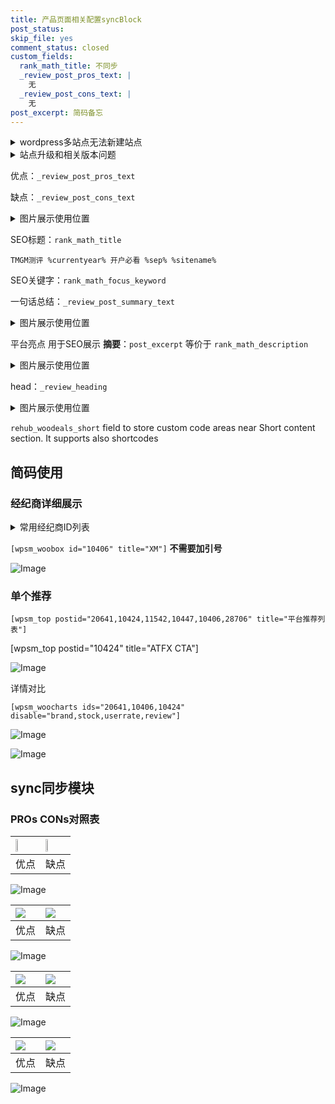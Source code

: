 ```yaml
---
title: 产品页面相关配置syncBlock
post_status: 
skip_file: yes
comment_status: closed
custom_fields:
  rank_math_title: 不同步
  _review_post_pros_text: |
    无
  _review_post_cons_text: |
    无
post_excerpt: 简码备忘
---
```

<details><summary>wordpress多站点无法新建站点</summary>

<li>和报错需要清理cookies一样的原因</li>
<li>wp-config.php里面<code>define( 'SUBDOMAIN_INSTALL', false );//子域名安装</code></li>
<li>新建子站点是用<code>define( 'SUBDOMAIN_INSTALL', true);//子域名安装</code> 完成以后，改成<code>false</code></li>
</details>

<details><summary>站点升级和相关版本问题</summary>

<p>wordpress：5.9.9
woocommerce：7.5.1
出现问题的地方：主题选项里面>><strong>Product layout >>compact style</strong></p>
<p>如何出现没有用过的字段 导致无法保存。先导出配置 然后进行修改，后面再次恢复即可。</p>
<p>出现部分字段无法显示时，需要返回默认布局后，对产品进行保存就好了。</p>
<p></p>
</details>

优点：`_review_post_pros_text`

缺点：`_review_post_cons_text`

<details><summary>图片展示使用位置</summary>

<img src="https://prod-files-secure.s3.us-west-2.amazonaws.com/39ed1227-6d7d-4570-be36-9ccd4a2c4241/f51d3d83-55d4-4bdf-9604-f37ec77ab556/Untitled.png?X-Amz-Algorithm=AWS4-HMAC-SHA256&X-Amz-Content-Sha256=UNSIGNED-PAYLOAD&X-Amz-Credential=ASIAZI2LB466Q44SV3TL%2F20250809%2Fus-west-2%2Fs3%2Faws4_request&X-Amz-Date=20250809T165517Z&X-Amz-Expires=3600&X-Amz-Security-Token=IQoJb3JpZ2luX2VjEIj%2F%2F%2F%2F%2F%2F%2F%2F%2F%2FwEaCXVzLXdlc3QtMiJIMEYCIQCkmfK%2BkYMHGiFS%2BJeJkgJV1Maf9WDqaEoO2MKeqCfDswIhAOu7H%2BqX3EmzaJASeJQ60CJd%2FpmyPIG2EE9lMwtk1rhdKogECMH%2F%2F%2F%2F%2F%2F%2F%2F%2F%2FwEQABoMNjM3NDIzMTgzODA1Igw0d5%2FnLfNEQVeT8MIq3AMTy%2FF%2B%2FesBa%2FvxhDNhJMSH%2BAVji0KjIBEqdL5MV1lFIpsaUnqPcOTwt1LKLaMpmflp8G99SlRToxAo2%2B1qP1%2BhAHEeF2hzgUkFmxvF199tLUwi43iNi2QNp670lsNC%2BrJ1Vyv4LT2dzV3vxUnKs4Xnmke36c3Ra4NPF18gwozZ1DQEt4x2K9Pi9TYMmcxWDjRM9gMiTnPvGzyam9PRmAilkCDnfY9wLgGvIYesJ3VVTP6OapcsqdUIBz6qrdj8oqtoopkd6IYLeNy%2FFyzpVIeEGb5MsBbXxDuK4wiKieEDyS5pxVw7G%2BuzT5tupqQmVnTgEZWcrcAPdfKGF%2BW7724YdmScgBPu5JLbBXOfNRqPwcY3jcXsO32KJ8JHgRhx8%2FfadL3GzR2lyMQKaQAsTKW2dI1YFcWx4Ex3b0N%2FdWGD3vHrU9P9yYPawnkkw0niZJq3IST3%2BH3OAtU0U6zIewqKb7sNEIEX7gf6imqiXNy%2B%2BisQuQnVVkW1hWMa%2B%2BME8NBne8htr8w9bOmaxaCMprQddwGVwUHGK3uEBs09756xHb165rKe7ZJEfsJX91rrSHOiIVOVSSJh9jQ2jt8iZdVMKtYK9SMOJoYRU1bcpzuHGJWp1qdT50bJpjqd7TDt5N3EBjqkAVToPF5yLKR25OV3sYpMOUDc%2BRJ5SXYlkSzfRmO63khuaJbQT%2F8XJ5q9j%2BaM7x5T7vGq%2FkYW2x6B16Jmt9%2FGnwECv6dWMyWm1zr2LgC8iCRutDqpYXyLdsFFm6sM%2FzRr6Ycp%2F27Nz5tO1EzUkHi9fbGE8LF4ZYRkMPuaY0WGz1nVRjq9oNBt9VtoEjLZP9NKDtaRIXAk4NLWL9rR1%2FaIOOpSrROM&X-Amz-Signature=4af8a2ea9ebe2d3aada985d344965e0e84ef362f8d7117f0dff3579a8bbbc785&X-Amz-SignedHeaders=host&x-amz-checksum-mode=ENABLED&x-id=GetObject" alt="Image">
</details>

SEO标题：`rank_math_title`

`TMGM测评 %currentyear% 开户必看 %sep% %sitename%`

SEO关键字：`rank_math_focus_keyword`

一句话总结：`_review_post_summary_text`

<details><summary>图片展示使用位置</summary>

<img src="https://prod-files-secure.s3.us-west-2.amazonaws.com/39ed1227-6d7d-4570-be36-9ccd4a2c4241/4b96a922-296c-4f4e-8630-d1c870cbce01/Untitled.png?X-Amz-Algorithm=AWS4-HMAC-SHA256&X-Amz-Content-Sha256=UNSIGNED-PAYLOAD&X-Amz-Credential=ASIAZI2LB4663AEUT5NL%2F20250809%2Fus-west-2%2Fs3%2Faws4_request&X-Amz-Date=20250809T165517Z&X-Amz-Expires=3600&X-Amz-Security-Token=IQoJb3JpZ2luX2VjEIn%2F%2F%2F%2F%2F%2F%2F%2F%2F%2FwEaCXVzLXdlc3QtMiJIMEYCIQDHd3XInX7LQUG1hEWKxXWnJWka7zteSmfGU9J2a%2FdVlgIhANFsDMvHO1AKSKeNYBo%2F0%2FAAdEYQK36JlC9OkPmdGjpZKogECML%2F%2F%2F%2F%2F%2F%2F%2F%2F%2FwEQABoMNjM3NDIzMTgzODA1IgwtkdVpnQsOYT%2FgHMcq3AOMELJELywV0%2BSfpU18yG6tAngNXe9joOpuXFT3H4tqolb5PO6XXaFHKvh%2FASMYIF0f4S5EsNvU0VzB5aeev8JmNvkDMvsVzHx7yKtv57YFpNEF%2FpuhfCYxYyj%2BnR3GdYxyrAKUgtbdTsZVAMyIKqJvLiGFPZYL0pPyASgiIL%2FYTu5kQ%2BKId7AYHZS%2B89mMqnq0%2Bn2m%2BLVqQU1gBJYzEzhQl3dMkuvkkiChmrJMlBgFcXj7C1PZQQ4QH176pFVKa5agTqIftSAqrBsAkMnZJp4fyNgciiCaE8SaFP14fKIJCfT3x1coN2ylQPMq1W3TByQNalvt2%2BaGkuukEN0pQ0Lth%2BdRxYyzMMRaIB1Qsjmr%2FlI3kXHeBSLzEV5p7Rm0H3FUBhzXgAbMFAo%2BlDhM9wGcN%2BxWwZYVogCv1PtO9Wsz9c18vOTseyfn%2Fjm48Rs2MvxfeexVGiGUPl4QtPBl%2FAWlNOtYgJ%2FoVVVVyJ63mja0tQpl%2BJbrRvibBXMGhamgkiBZtN%2BU1iQQbAUUWX7eKkaUIoyAWZ3p8WFWx3K8HAItrfVlv2ljZz0C7KvazgyRpmX1QrAQf5S62gsr7%2Fjc28%2F68jdLaqW0Ylsmbf%2BO6sWH0O7tRY%2FApFnu5sQtejDP8N3EBjqkAZN6Be3xIRn4Aa8jY%2BXyPs1duflczySezY1RTP7Y6K80Zoz8XWDJWsA99zlHL9eCU8h5sOl1HOsKAfk%2FwHsw869Y%2FDQTLPsumqF5VtX1IcSRTbPN2w50ny6p2ypUj7sR4RrjpnXBzw35q03p0vYS7PcsEu3YUsz3ZeCK30dBXtAb2YsFwCJqC7k7TveHiiVhdEQg14nELQQQ4c%2F0rOggRvlBQMMX&X-Amz-Signature=714aa2006135a1c1892dd44c96e56e2d0803e6ff9babfc0baf6982b33a212a78&X-Amz-SignedHeaders=host&x-amz-checksum-mode=ENABLED&x-id=GetObject" alt="Image">
</details>

平台亮点 用于SEO展示 **摘要**：`post_excerpt`  等价于 `rank_math_description`

<details><summary>图片展示使用位置</summary>

<img src="https://prod-files-secure.s3.us-west-2.amazonaws.com/39ed1227-6d7d-4570-be36-9ccd4a2c4241/1ee11f63-b60a-4dfe-a7a7-d58ff23b5d88/Untitled.png?X-Amz-Algorithm=AWS4-HMAC-SHA256&X-Amz-Content-Sha256=UNSIGNED-PAYLOAD&X-Amz-Credential=ASIAZI2LB466TLZXIZ3K%2F20250809%2Fus-west-2%2Fs3%2Faws4_request&X-Amz-Date=20250809T165517Z&X-Amz-Expires=3600&X-Amz-Security-Token=IQoJb3JpZ2luX2VjEIj%2F%2F%2F%2F%2F%2F%2F%2F%2F%2FwEaCXVzLXdlc3QtMiJHMEUCIQDy2dO%2Fk56e4jQVpsI40Lu%2Fkm4qg0lase77l2Tg17D8DwIgEbpUH9hVb7p%2FcAmnnw6oYCC%2BHxtXRgeINmd%2BW97EtdkqiAQIwf%2F%2F%2F%2F%2F%2F%2F%2F%2F%2FARAAGgw2Mzc0MjMxODM4MDUiDPtQqNLhoBhWCz%2BDmCrcA2hGNqQ%2BzX4qD9F8tmJw%2BC8frkovo5zsu6jnmfPlBep9q6U6Fg4tNVIQkDgny2U%2BzR1ci24gzFbC6qX68lAEb3%2BhDfRYmdV2FE4poAUO8fQn0Zf0vvr7Dx9Hd5nKElDpOkHwUIMyp0rtX1iOX0cQ64KYFAbYVHsm4pynVoSN2YofHIwr0DEVfg8wo7omy7kJpLNoAHw38UCBBEtfH7FJrgkzdM0diAMMvo3%2BK9S5Z8bx26F%2BkIY4LkdfDnjec64J38ThRGfdsGAjI8wnWhXPuhV9J6vpKHBsgSKat2TpT1%2BGKRxPb6kl8qI2zsAIHkr5c5qDEUU%2FBJUthzcnd6bXks8tvN1YkCG7iGvfuXKnJ9bliVnsE2umWoA0GVsvuswmj8eRtwyIMJuBoRdzbrE%2B52VfOZHfF7cBDbRuWbnUirrQBzGOQZjJnGp9RNcKXp1PJr8WrLmnLjLbPcFDUNHoNR1TpiBBqt82td219l13%2BDGPoNsHfTtXPEx66N3HWOP7juKjJtIHmGGhmNW7sPA%2B7rh%2FzH5Y6a4s1bgjKUBJscEIGRPNj50Ptmq4eQP71rmusOl4LgaP3T%2BWHhWyCqrtDiePKfzfcgZE9fhMXtDkgChYRCweGKPvvfMzDobHMKPl3cQGOqUBkAzRdrC%2FOaQ96En594nn0Ruoec5CBK606%2FdmqFSS3NEdTDYW9LfkX36TYD8%2FbRmxyXsemnLsTtFE1RpP%2BRcd9ITkG7GQCXn9oQbwqu979GLMhHgeFpix8JRanWmV22tZz7E3Mo412G%2BNTIyaLiZMQZYY5P8uvdAvPhzCtyzoMF6Pwa5X%2FUK8KPEvt1u5N8meFaMKlLVPquO6ElMUUfYiVbBcUP%2BZ&X-Amz-Signature=e9a3a31b7aa36e441996740a058f15f021dff2efaae7e84db52b553f5e694fb8&X-Amz-SignedHeaders=host&x-amz-checksum-mode=ENABLED&x-id=GetObject" alt="Image">
<img src="https://prod-files-secure.s3.us-west-2.amazonaws.com/39ed1227-6d7d-4570-be36-9ccd4a2c4241/ad4118b5-78d8-4fbe-801e-3b29b5d99c01/Untitled.png?X-Amz-Algorithm=AWS4-HMAC-SHA256&X-Amz-Content-Sha256=UNSIGNED-PAYLOAD&X-Amz-Credential=ASIAZI2LB466TLZXIZ3K%2F20250809%2Fus-west-2%2Fs3%2Faws4_request&X-Amz-Date=20250809T165517Z&X-Amz-Expires=3600&X-Amz-Security-Token=IQoJb3JpZ2luX2VjEIj%2F%2F%2F%2F%2F%2F%2F%2F%2F%2FwEaCXVzLXdlc3QtMiJHMEUCIQDy2dO%2Fk56e4jQVpsI40Lu%2Fkm4qg0lase77l2Tg17D8DwIgEbpUH9hVb7p%2FcAmnnw6oYCC%2BHxtXRgeINmd%2BW97EtdkqiAQIwf%2F%2F%2F%2F%2F%2F%2F%2F%2F%2FARAAGgw2Mzc0MjMxODM4MDUiDPtQqNLhoBhWCz%2BDmCrcA2hGNqQ%2BzX4qD9F8tmJw%2BC8frkovo5zsu6jnmfPlBep9q6U6Fg4tNVIQkDgny2U%2BzR1ci24gzFbC6qX68lAEb3%2BhDfRYmdV2FE4poAUO8fQn0Zf0vvr7Dx9Hd5nKElDpOkHwUIMyp0rtX1iOX0cQ64KYFAbYVHsm4pynVoSN2YofHIwr0DEVfg8wo7omy7kJpLNoAHw38UCBBEtfH7FJrgkzdM0diAMMvo3%2BK9S5Z8bx26F%2BkIY4LkdfDnjec64J38ThRGfdsGAjI8wnWhXPuhV9J6vpKHBsgSKat2TpT1%2BGKRxPb6kl8qI2zsAIHkr5c5qDEUU%2FBJUthzcnd6bXks8tvN1YkCG7iGvfuXKnJ9bliVnsE2umWoA0GVsvuswmj8eRtwyIMJuBoRdzbrE%2B52VfOZHfF7cBDbRuWbnUirrQBzGOQZjJnGp9RNcKXp1PJr8WrLmnLjLbPcFDUNHoNR1TpiBBqt82td219l13%2BDGPoNsHfTtXPEx66N3HWOP7juKjJtIHmGGhmNW7sPA%2B7rh%2FzH5Y6a4s1bgjKUBJscEIGRPNj50Ptmq4eQP71rmusOl4LgaP3T%2BWHhWyCqrtDiePKfzfcgZE9fhMXtDkgChYRCweGKPvvfMzDobHMKPl3cQGOqUBkAzRdrC%2FOaQ96En594nn0Ruoec5CBK606%2FdmqFSS3NEdTDYW9LfkX36TYD8%2FbRmxyXsemnLsTtFE1RpP%2BRcd9ITkG7GQCXn9oQbwqu979GLMhHgeFpix8JRanWmV22tZz7E3Mo412G%2BNTIyaLiZMQZYY5P8uvdAvPhzCtyzoMF6Pwa5X%2FUK8KPEvt1u5N8meFaMKlLVPquO6ElMUUfYiVbBcUP%2BZ&X-Amz-Signature=234c459f7437a6069ecde8d108981ac64c8310a250daacbc913bb0b18d698892&X-Amz-SignedHeaders=host&x-amz-checksum-mode=ENABLED&x-id=GetObject" alt="Image">
<img src="https://prod-files-secure.s3.us-west-2.amazonaws.com/39ed1227-6d7d-4570-be36-9ccd4a2c4241/a38cf7c9-a79c-4b64-9e94-13589fe0758b/Untitled.png?X-Amz-Algorithm=AWS4-HMAC-SHA256&X-Amz-Content-Sha256=UNSIGNED-PAYLOAD&X-Amz-Credential=ASIAZI2LB466TLZXIZ3K%2F20250809%2Fus-west-2%2Fs3%2Faws4_request&X-Amz-Date=20250809T165517Z&X-Amz-Expires=3600&X-Amz-Security-Token=IQoJb3JpZ2luX2VjEIj%2F%2F%2F%2F%2F%2F%2F%2F%2F%2FwEaCXVzLXdlc3QtMiJHMEUCIQDy2dO%2Fk56e4jQVpsI40Lu%2Fkm4qg0lase77l2Tg17D8DwIgEbpUH9hVb7p%2FcAmnnw6oYCC%2BHxtXRgeINmd%2BW97EtdkqiAQIwf%2F%2F%2F%2F%2F%2F%2F%2F%2F%2FARAAGgw2Mzc0MjMxODM4MDUiDPtQqNLhoBhWCz%2BDmCrcA2hGNqQ%2BzX4qD9F8tmJw%2BC8frkovo5zsu6jnmfPlBep9q6U6Fg4tNVIQkDgny2U%2BzR1ci24gzFbC6qX68lAEb3%2BhDfRYmdV2FE4poAUO8fQn0Zf0vvr7Dx9Hd5nKElDpOkHwUIMyp0rtX1iOX0cQ64KYFAbYVHsm4pynVoSN2YofHIwr0DEVfg8wo7omy7kJpLNoAHw38UCBBEtfH7FJrgkzdM0diAMMvo3%2BK9S5Z8bx26F%2BkIY4LkdfDnjec64J38ThRGfdsGAjI8wnWhXPuhV9J6vpKHBsgSKat2TpT1%2BGKRxPb6kl8qI2zsAIHkr5c5qDEUU%2FBJUthzcnd6bXks8tvN1YkCG7iGvfuXKnJ9bliVnsE2umWoA0GVsvuswmj8eRtwyIMJuBoRdzbrE%2B52VfOZHfF7cBDbRuWbnUirrQBzGOQZjJnGp9RNcKXp1PJr8WrLmnLjLbPcFDUNHoNR1TpiBBqt82td219l13%2BDGPoNsHfTtXPEx66N3HWOP7juKjJtIHmGGhmNW7sPA%2B7rh%2FzH5Y6a4s1bgjKUBJscEIGRPNj50Ptmq4eQP71rmusOl4LgaP3T%2BWHhWyCqrtDiePKfzfcgZE9fhMXtDkgChYRCweGKPvvfMzDobHMKPl3cQGOqUBkAzRdrC%2FOaQ96En594nn0Ruoec5CBK606%2FdmqFSS3NEdTDYW9LfkX36TYD8%2FbRmxyXsemnLsTtFE1RpP%2BRcd9ITkG7GQCXn9oQbwqu979GLMhHgeFpix8JRanWmV22tZz7E3Mo412G%2BNTIyaLiZMQZYY5P8uvdAvPhzCtyzoMF6Pwa5X%2FUK8KPEvt1u5N8meFaMKlLVPquO6ElMUUfYiVbBcUP%2BZ&X-Amz-Signature=882c25ec4b4f7c494fbccf3c16c80c0927972000f5dc09b7bca141ec3ea67645&X-Amz-SignedHeaders=host&x-amz-checksum-mode=ENABLED&x-id=GetObject" alt="Image">
<img src="https://prod-files-secure.s3.us-west-2.amazonaws.com/39ed1227-6d7d-4570-be36-9ccd4a2c4241/7da6fc1e-d2ac-42ae-8c75-cb5749aa18f6/Untitled.png?X-Amz-Algorithm=AWS4-HMAC-SHA256&X-Amz-Content-Sha256=UNSIGNED-PAYLOAD&X-Amz-Credential=ASIAZI2LB466TLZXIZ3K%2F20250809%2Fus-west-2%2Fs3%2Faws4_request&X-Amz-Date=20250809T165517Z&X-Amz-Expires=3600&X-Amz-Security-Token=IQoJb3JpZ2luX2VjEIj%2F%2F%2F%2F%2F%2F%2F%2F%2F%2FwEaCXVzLXdlc3QtMiJHMEUCIQDy2dO%2Fk56e4jQVpsI40Lu%2Fkm4qg0lase77l2Tg17D8DwIgEbpUH9hVb7p%2FcAmnnw6oYCC%2BHxtXRgeINmd%2BW97EtdkqiAQIwf%2F%2F%2F%2F%2F%2F%2F%2F%2F%2FARAAGgw2Mzc0MjMxODM4MDUiDPtQqNLhoBhWCz%2BDmCrcA2hGNqQ%2BzX4qD9F8tmJw%2BC8frkovo5zsu6jnmfPlBep9q6U6Fg4tNVIQkDgny2U%2BzR1ci24gzFbC6qX68lAEb3%2BhDfRYmdV2FE4poAUO8fQn0Zf0vvr7Dx9Hd5nKElDpOkHwUIMyp0rtX1iOX0cQ64KYFAbYVHsm4pynVoSN2YofHIwr0DEVfg8wo7omy7kJpLNoAHw38UCBBEtfH7FJrgkzdM0diAMMvo3%2BK9S5Z8bx26F%2BkIY4LkdfDnjec64J38ThRGfdsGAjI8wnWhXPuhV9J6vpKHBsgSKat2TpT1%2BGKRxPb6kl8qI2zsAIHkr5c5qDEUU%2FBJUthzcnd6bXks8tvN1YkCG7iGvfuXKnJ9bliVnsE2umWoA0GVsvuswmj8eRtwyIMJuBoRdzbrE%2B52VfOZHfF7cBDbRuWbnUirrQBzGOQZjJnGp9RNcKXp1PJr8WrLmnLjLbPcFDUNHoNR1TpiBBqt82td219l13%2BDGPoNsHfTtXPEx66N3HWOP7juKjJtIHmGGhmNW7sPA%2B7rh%2FzH5Y6a4s1bgjKUBJscEIGRPNj50Ptmq4eQP71rmusOl4LgaP3T%2BWHhWyCqrtDiePKfzfcgZE9fhMXtDkgChYRCweGKPvvfMzDobHMKPl3cQGOqUBkAzRdrC%2FOaQ96En594nn0Ruoec5CBK606%2FdmqFSS3NEdTDYW9LfkX36TYD8%2FbRmxyXsemnLsTtFE1RpP%2BRcd9ITkG7GQCXn9oQbwqu979GLMhHgeFpix8JRanWmV22tZz7E3Mo412G%2BNTIyaLiZMQZYY5P8uvdAvPhzCtyzoMF6Pwa5X%2FUK8KPEvt1u5N8meFaMKlLVPquO6ElMUUfYiVbBcUP%2BZ&X-Amz-Signature=e8e05141c45b8f096be12e37ffe7027a1a14473035e404331af3d237b8e5bf92&X-Amz-SignedHeaders=host&x-amz-checksum-mode=ENABLED&x-id=GetObject" alt="Image">
<img src="https://prod-files-secure.s3.us-west-2.amazonaws.com/39ed1227-6d7d-4570-be36-9ccd4a2c4241/7e97f40a-eaee-47f5-b2f9-475f96808fa7/Untitled.png?X-Amz-Algorithm=AWS4-HMAC-SHA256&X-Amz-Content-Sha256=UNSIGNED-PAYLOAD&X-Amz-Credential=ASIAZI2LB466TLZXIZ3K%2F20250809%2Fus-west-2%2Fs3%2Faws4_request&X-Amz-Date=20250809T165517Z&X-Amz-Expires=3600&X-Amz-Security-Token=IQoJb3JpZ2luX2VjEIj%2F%2F%2F%2F%2F%2F%2F%2F%2F%2FwEaCXVzLXdlc3QtMiJHMEUCIQDy2dO%2Fk56e4jQVpsI40Lu%2Fkm4qg0lase77l2Tg17D8DwIgEbpUH9hVb7p%2FcAmnnw6oYCC%2BHxtXRgeINmd%2BW97EtdkqiAQIwf%2F%2F%2F%2F%2F%2F%2F%2F%2F%2FARAAGgw2Mzc0MjMxODM4MDUiDPtQqNLhoBhWCz%2BDmCrcA2hGNqQ%2BzX4qD9F8tmJw%2BC8frkovo5zsu6jnmfPlBep9q6U6Fg4tNVIQkDgny2U%2BzR1ci24gzFbC6qX68lAEb3%2BhDfRYmdV2FE4poAUO8fQn0Zf0vvr7Dx9Hd5nKElDpOkHwUIMyp0rtX1iOX0cQ64KYFAbYVHsm4pynVoSN2YofHIwr0DEVfg8wo7omy7kJpLNoAHw38UCBBEtfH7FJrgkzdM0diAMMvo3%2BK9S5Z8bx26F%2BkIY4LkdfDnjec64J38ThRGfdsGAjI8wnWhXPuhV9J6vpKHBsgSKat2TpT1%2BGKRxPb6kl8qI2zsAIHkr5c5qDEUU%2FBJUthzcnd6bXks8tvN1YkCG7iGvfuXKnJ9bliVnsE2umWoA0GVsvuswmj8eRtwyIMJuBoRdzbrE%2B52VfOZHfF7cBDbRuWbnUirrQBzGOQZjJnGp9RNcKXp1PJr8WrLmnLjLbPcFDUNHoNR1TpiBBqt82td219l13%2BDGPoNsHfTtXPEx66N3HWOP7juKjJtIHmGGhmNW7sPA%2B7rh%2FzH5Y6a4s1bgjKUBJscEIGRPNj50Ptmq4eQP71rmusOl4LgaP3T%2BWHhWyCqrtDiePKfzfcgZE9fhMXtDkgChYRCweGKPvvfMzDobHMKPl3cQGOqUBkAzRdrC%2FOaQ96En594nn0Ruoec5CBK606%2FdmqFSS3NEdTDYW9LfkX36TYD8%2FbRmxyXsemnLsTtFE1RpP%2BRcd9ITkG7GQCXn9oQbwqu979GLMhHgeFpix8JRanWmV22tZz7E3Mo412G%2BNTIyaLiZMQZYY5P8uvdAvPhzCtyzoMF6Pwa5X%2FUK8KPEvt1u5N8meFaMKlLVPquO6ElMUUfYiVbBcUP%2BZ&X-Amz-Signature=19ceef8a16465512485752d1191a5849ed863532f069baf723fd685fd54d7ecd&X-Amz-SignedHeaders=host&x-amz-checksum-mode=ENABLED&x-id=GetObject" alt="Image">
</details>

head：`_review_heading`

<details><summary>图片展示使用位置</summary>

<img src="https://prod-files-secure.s3.us-west-2.amazonaws.com/39ed1227-6d7d-4570-be36-9ccd4a2c4241/3a4650ad-9887-415c-889a-edd51fa54f27/Untitled.png?X-Amz-Algorithm=AWS4-HMAC-SHA256&X-Amz-Content-Sha256=UNSIGNED-PAYLOAD&X-Amz-Credential=ASIAZI2LB466TP7LIGK7%2F20250809%2Fus-west-2%2Fs3%2Faws4_request&X-Amz-Date=20250809T165518Z&X-Amz-Expires=3600&X-Amz-Security-Token=IQoJb3JpZ2luX2VjEIn%2F%2F%2F%2F%2F%2F%2F%2F%2F%2FwEaCXVzLXdlc3QtMiJHMEUCIFFdalsbVaT3hBq1cFgIPNOS5N5pZigYKSYgRQT1H2g%2BAiEA7y%2BhGYMEWiUB1hNqNjtSRfRRkj5ukd%2FfU7O6tTFzdh0qiAQIwf%2F%2F%2F%2F%2F%2F%2F%2F%2F%2FARAAGgw2Mzc0MjMxODM4MDUiDE3aKS832YUdtLrhySrcA6t%2BPk6aIRVkV0QcXtIOHdT%2B3P6N2qAas%2F6GVzVHeFxZ1zRCpgMJBkUIfUt2Ql175ol%2FXij79WIIeBALjcxHxu9MmpMhL0g64c6FhNOVOFJdwKw5XWpEaa1SIevqLOZ1o0cmSeWkXIIj2D8cem4VI1dFX0AHdsYTOacXADzTKfZS6zJh5fzhi3C2Ak3ClDtlUmhbqZegwBbCH%2FulRCixmOWAthECdVOXUpNzdgUl4Cvp7ivG181txlkVR7ahIZAh0zCYiVvx6az6IEckuRaMEXDHOvGWiCaEorN%2BTU2vbeQg9IpQiTRcC8IYeSz2DN833JpTb0H0lS5RIggTrMhD%2FGxk%2FB8T6y5BbxQn1KtCfaNEzYBkaJ6N5dqXq1lYWXQmVq6Vi0R7hhf3%2FAaZKnn464D9cjzq5RRMBj9xC%2FG78CcCGw2PQ9FBmt05AFVytf3htKZq%2F360K7WiFuAKRDX48ZOQCiRA8kI%2B%2BfJ%2FlgkYbX6V%2Bb0%2FpOMC9cCrzHr7cnqCUYhCOyoRvw2XY%2FEvT24qqmASUDdaOU4PkBpkDrksCUmetElyVY%2BzsVPNHzqQxs3cp4PAQc9RlP4Fi99CXDlLrfMCUB0asNT3Yr2h4PS5sZOA9z5PTUoG7tsAqf8XMMfq3cQGOqUBU3obdtKzMMpoq28UCis7zb7HJP0vde8tXFK5jJ5QoNKwNYA1Wjndx4USFLgiAtkojNh%2BDwNvLSt%2B1heL5KloHuEJ0M4Gjn62fhA7ldOsq%2FwrhF0Qrf8%2BuZVrhA%2Bhr4ve0fLPxp2ThrhLyr39yBkLDiOEOToZMT73kg2EMSkJFHXPHNKcqOV5MV3We1LvFMc1R7DlsF09Z%2Fn%2Bd%2FUKIWyIZVxS%2FPSN&X-Amz-Signature=a0c7f4466ece05e394f3fe3dbcbb4d49d97c351c1db5ac2298022094da1edbd9&X-Amz-SignedHeaders=host&x-amz-checksum-mode=ENABLED&x-id=GetObject" alt="Image">
</details>

`rehub_woodeals_short`	field to store custom code areas near Short content section. It supports also shortcodes



## 简码使用

### 经纪商详细展示

<details><summary>常用经纪商ID列表</summary>

<pre><code class="php">嘉盛 ===> 20641  [wpsm_woobox id="20641" title="嘉盛"]
易信easymarkets ===> 11542  [wpsm_woobox id="11542" title="易信easymarkets"]
ATFX外汇 ===> 10424  [wpsm_woobox id="10424" title="ATFX"]
XM ===> 10406  [wpsm_woobox id="10406" title="XM"]
TMGM ===> 29622  [wpsm_woobox id="29622" title="TMGM"]
HYCM ===> 10447  [wpsm_woobox id="10447" title="HYCM"]
fpmarkets澳福外汇 ===> 20639  [wpsm_woobox id="20639" title="fpmarkets澳福外汇"]</code></pre>
</details>

`[wpsm_woobox id="10406" title="XM"]` **不需要加引号**

![Image](https://prod-files-secure.s3.us-west-2.amazonaws.com/39ed1227-6d7d-4570-be36-9ccd4a2c4241/4f898f9d-0fa7-4e43-acd3-ac6bc7be575a/Untitled.png?X-Amz-Algorithm=AWS4-HMAC-SHA256&X-Amz-Content-Sha256=UNSIGNED-PAYLOAD&X-Amz-Credential=ASIAZI2LB466QH63AOIG%2F20250809%2Fus-west-2%2Fs3%2Faws4_request&X-Amz-Date=20250809T165516Z&X-Amz-Expires=3600&X-Amz-Security-Token=IQoJb3JpZ2luX2VjEIn%2F%2F%2F%2F%2F%2F%2F%2F%2F%2FwEaCXVzLXdlc3QtMiJHMEUCIQDCuty8C6J3b4UcH9mSDeVeJgHi9akR6aA%2FI44GqWaWSAIgHpIS%2F1HWT6ib5IFvmtjOTcCxTt1id9DNpJVTmnNq4aEqiAQIwv%2F%2F%2F%2F%2F%2F%2F%2F%2F%2FARAAGgw2Mzc0MjMxODM4MDUiDGBCqV3ZxNmbaAHuJSrcA%2FlJ8HMX7dVjO%2FIjVFIm5HIfi1V6zSx%2B478rPz2op9pbEZoIydv%2FVpdZfrXmiByOzxlnqlgWenSYbF6pzdq2HJDMDAyPZFv0dluX1BEmkYfBQxO0AlYBUsb80WLgDhBBLUjRc%2Fm2t6kXme3mzBVl6IIHUWKXSzNKFSaTIwgtKNcwbhoELOFnV5TPajQWk%2BnMBkOdXxBsU7UKnjLPsPik0Kd%2BUch9nW7CXCLUjec3h4Nra3zRLB0Or1nJObc04oSZrapeMVdzhbq%2B8f%2BxyxQKvByWUSA7Z3S8AYOJ6pf%2BHpEXNijH3dk%2BjQJZVa9wkdCW3bdSMs3UnPjOmSQo2h6Sm70vcwslCch%2F%2F0h7%2Fj%2B%2BXbGpLoNpUU3SRaUzhM%2F7SLxdsBdsXxGe4wpS5pof7tMpyd7Vi77l9FfxRYdFWPqP1oQkKpUkHATiP5UkCDrKHadyl6KzllhJbkIISfCBzqAboOJ623BZ8MAVHepFGEE3H76cq4CtT1mr1KKI0Vg0pxKytP2G6%2F0jkrdSpHpZSO2PO6pu5tnQfUycTAkDUg5L39Sgim5hn7x4cdwDjpsAg%2FtrbjDl0Y97h5Dv0NucbGIA6Zgxmw8w5xIQohMnQaRzx3feCi%2B5tPV3AMdIC9GrMM%2Fw3cQGOqUBY45nk1ucFSWUa%2FkqeTO235pbX%2FO1f6zw29Gl4o7nvM946H7Q1NO8XD9wzon5UyZgQW7hq7khbdfUbHgKMBuQAZTl1T49RKV%2Bshwjvugs3D6T3sa9jsv80ORlDmlh6kZgfaSdxMKILJlitT8cKbzJAGit0TUQzezIR%2BOVCl%2FgJRHkUCSUCKb7IJRbCFFl6GSb01cnmaaQb4cKTXiEm%2B3rdLenEEVR&X-Amz-Signature=ac63607bbd46ee38095854fd37ea0ec56c1d7191d6e5e326a6be469ae9eddfff&X-Amz-SignedHeaders=host&x-amz-checksum-mode=ENABLED&x-id=GetObject)

### 单个推荐
`[wpsm_top postid="20641,10424,11542,10447,10406,28706" title="平台推荐列表"]`

[wpsm_top postid="10424" title="ATFX CTA"]

![Image](https://prod-files-secure.s3.us-west-2.amazonaws.com/39ed1227-6d7d-4570-be36-9ccd4a2c4241/5ac620dc-51a8-48b6-b55d-91f47299193c/Untitled.png?X-Amz-Algorithm=AWS4-HMAC-SHA256&X-Amz-Content-Sha256=UNSIGNED-PAYLOAD&X-Amz-Credential=ASIAZI2LB466QH63AOIG%2F20250809%2Fus-west-2%2Fs3%2Faws4_request&X-Amz-Date=20250809T165516Z&X-Amz-Expires=3600&X-Amz-Security-Token=IQoJb3JpZ2luX2VjEIn%2F%2F%2F%2F%2F%2F%2F%2F%2F%2FwEaCXVzLXdlc3QtMiJHMEUCIQDCuty8C6J3b4UcH9mSDeVeJgHi9akR6aA%2FI44GqWaWSAIgHpIS%2F1HWT6ib5IFvmtjOTcCxTt1id9DNpJVTmnNq4aEqiAQIwv%2F%2F%2F%2F%2F%2F%2F%2F%2F%2FARAAGgw2Mzc0MjMxODM4MDUiDGBCqV3ZxNmbaAHuJSrcA%2FlJ8HMX7dVjO%2FIjVFIm5HIfi1V6zSx%2B478rPz2op9pbEZoIydv%2FVpdZfrXmiByOzxlnqlgWenSYbF6pzdq2HJDMDAyPZFv0dluX1BEmkYfBQxO0AlYBUsb80WLgDhBBLUjRc%2Fm2t6kXme3mzBVl6IIHUWKXSzNKFSaTIwgtKNcwbhoELOFnV5TPajQWk%2BnMBkOdXxBsU7UKnjLPsPik0Kd%2BUch9nW7CXCLUjec3h4Nra3zRLB0Or1nJObc04oSZrapeMVdzhbq%2B8f%2BxyxQKvByWUSA7Z3S8AYOJ6pf%2BHpEXNijH3dk%2BjQJZVa9wkdCW3bdSMs3UnPjOmSQo2h6Sm70vcwslCch%2F%2F0h7%2Fj%2B%2BXbGpLoNpUU3SRaUzhM%2F7SLxdsBdsXxGe4wpS5pof7tMpyd7Vi77l9FfxRYdFWPqP1oQkKpUkHATiP5UkCDrKHadyl6KzllhJbkIISfCBzqAboOJ623BZ8MAVHepFGEE3H76cq4CtT1mr1KKI0Vg0pxKytP2G6%2F0jkrdSpHpZSO2PO6pu5tnQfUycTAkDUg5L39Sgim5hn7x4cdwDjpsAg%2FtrbjDl0Y97h5Dv0NucbGIA6Zgxmw8w5xIQohMnQaRzx3feCi%2B5tPV3AMdIC9GrMM%2Fw3cQGOqUBY45nk1ucFSWUa%2FkqeTO235pbX%2FO1f6zw29Gl4o7nvM946H7Q1NO8XD9wzon5UyZgQW7hq7khbdfUbHgKMBuQAZTl1T49RKV%2Bshwjvugs3D6T3sa9jsv80ORlDmlh6kZgfaSdxMKILJlitT8cKbzJAGit0TUQzezIR%2BOVCl%2FgJRHkUCSUCKb7IJRbCFFl6GSb01cnmaaQb4cKTXiEm%2B3rdLenEEVR&X-Amz-Signature=7696ebdb2cec05726e6f60d6ccaebbd6473b1d5b36e05f11f698bc11d0598a85&X-Amz-SignedHeaders=host&x-amz-checksum-mode=ENABLED&x-id=GetObject)

详情对比

`[wpsm_woocharts ids="20641,10406,10424" disable="brand,stock,userrate,review"]`

![Image](https://prod-files-secure.s3.us-west-2.amazonaws.com/39ed1227-6d7d-4570-be36-9ccd4a2c4241/bf3ba45f-b9f3-4295-8aef-b4a495fd25f4/Untitled.png?X-Amz-Algorithm=AWS4-HMAC-SHA256&X-Amz-Content-Sha256=UNSIGNED-PAYLOAD&X-Amz-Credential=ASIAZI2LB466QH63AOIG%2F20250809%2Fus-west-2%2Fs3%2Faws4_request&X-Amz-Date=20250809T165516Z&X-Amz-Expires=3600&X-Amz-Security-Token=IQoJb3JpZ2luX2VjEIn%2F%2F%2F%2F%2F%2F%2F%2F%2F%2FwEaCXVzLXdlc3QtMiJHMEUCIQDCuty8C6J3b4UcH9mSDeVeJgHi9akR6aA%2FI44GqWaWSAIgHpIS%2F1HWT6ib5IFvmtjOTcCxTt1id9DNpJVTmnNq4aEqiAQIwv%2F%2F%2F%2F%2F%2F%2F%2F%2F%2FARAAGgw2Mzc0MjMxODM4MDUiDGBCqV3ZxNmbaAHuJSrcA%2FlJ8HMX7dVjO%2FIjVFIm5HIfi1V6zSx%2B478rPz2op9pbEZoIydv%2FVpdZfrXmiByOzxlnqlgWenSYbF6pzdq2HJDMDAyPZFv0dluX1BEmkYfBQxO0AlYBUsb80WLgDhBBLUjRc%2Fm2t6kXme3mzBVl6IIHUWKXSzNKFSaTIwgtKNcwbhoELOFnV5TPajQWk%2BnMBkOdXxBsU7UKnjLPsPik0Kd%2BUch9nW7CXCLUjec3h4Nra3zRLB0Or1nJObc04oSZrapeMVdzhbq%2B8f%2BxyxQKvByWUSA7Z3S8AYOJ6pf%2BHpEXNijH3dk%2BjQJZVa9wkdCW3bdSMs3UnPjOmSQo2h6Sm70vcwslCch%2F%2F0h7%2Fj%2B%2BXbGpLoNpUU3SRaUzhM%2F7SLxdsBdsXxGe4wpS5pof7tMpyd7Vi77l9FfxRYdFWPqP1oQkKpUkHATiP5UkCDrKHadyl6KzllhJbkIISfCBzqAboOJ623BZ8MAVHepFGEE3H76cq4CtT1mr1KKI0Vg0pxKytP2G6%2F0jkrdSpHpZSO2PO6pu5tnQfUycTAkDUg5L39Sgim5hn7x4cdwDjpsAg%2FtrbjDl0Y97h5Dv0NucbGIA6Zgxmw8w5xIQohMnQaRzx3feCi%2B5tPV3AMdIC9GrMM%2Fw3cQGOqUBY45nk1ucFSWUa%2FkqeTO235pbX%2FO1f6zw29Gl4o7nvM946H7Q1NO8XD9wzon5UyZgQW7hq7khbdfUbHgKMBuQAZTl1T49RKV%2Bshwjvugs3D6T3sa9jsv80ORlDmlh6kZgfaSdxMKILJlitT8cKbzJAGit0TUQzezIR%2BOVCl%2FgJRHkUCSUCKb7IJRbCFFl6GSb01cnmaaQb4cKTXiEm%2B3rdLenEEVR&X-Amz-Signature=238d2fc01c9bca067673a9d5a58a99db000b84d6348eb316fdc0c39c0f35a4f6&X-Amz-SignedHeaders=host&x-amz-checksum-mode=ENABLED&x-id=GetObject)

![Image](https://prod-files-secure.s3.us-west-2.amazonaws.com/39ed1227-6d7d-4570-be36-9ccd4a2c4241/30bc56ef-f383-4b48-9768-2ebc9e436ec0/Untitled.png?X-Amz-Algorithm=AWS4-HMAC-SHA256&X-Amz-Content-Sha256=UNSIGNED-PAYLOAD&X-Amz-Credential=ASIAZI2LB466QH63AOIG%2F20250809%2Fus-west-2%2Fs3%2Faws4_request&X-Amz-Date=20250809T165516Z&X-Amz-Expires=3600&X-Amz-Security-Token=IQoJb3JpZ2luX2VjEIn%2F%2F%2F%2F%2F%2F%2F%2F%2F%2FwEaCXVzLXdlc3QtMiJHMEUCIQDCuty8C6J3b4UcH9mSDeVeJgHi9akR6aA%2FI44GqWaWSAIgHpIS%2F1HWT6ib5IFvmtjOTcCxTt1id9DNpJVTmnNq4aEqiAQIwv%2F%2F%2F%2F%2F%2F%2F%2F%2F%2FARAAGgw2Mzc0MjMxODM4MDUiDGBCqV3ZxNmbaAHuJSrcA%2FlJ8HMX7dVjO%2FIjVFIm5HIfi1V6zSx%2B478rPz2op9pbEZoIydv%2FVpdZfrXmiByOzxlnqlgWenSYbF6pzdq2HJDMDAyPZFv0dluX1BEmkYfBQxO0AlYBUsb80WLgDhBBLUjRc%2Fm2t6kXme3mzBVl6IIHUWKXSzNKFSaTIwgtKNcwbhoELOFnV5TPajQWk%2BnMBkOdXxBsU7UKnjLPsPik0Kd%2BUch9nW7CXCLUjec3h4Nra3zRLB0Or1nJObc04oSZrapeMVdzhbq%2B8f%2BxyxQKvByWUSA7Z3S8AYOJ6pf%2BHpEXNijH3dk%2BjQJZVa9wkdCW3bdSMs3UnPjOmSQo2h6Sm70vcwslCch%2F%2F0h7%2Fj%2B%2BXbGpLoNpUU3SRaUzhM%2F7SLxdsBdsXxGe4wpS5pof7tMpyd7Vi77l9FfxRYdFWPqP1oQkKpUkHATiP5UkCDrKHadyl6KzllhJbkIISfCBzqAboOJ623BZ8MAVHepFGEE3H76cq4CtT1mr1KKI0Vg0pxKytP2G6%2F0jkrdSpHpZSO2PO6pu5tnQfUycTAkDUg5L39Sgim5hn7x4cdwDjpsAg%2FtrbjDl0Y97h5Dv0NucbGIA6Zgxmw8w5xIQohMnQaRzx3feCi%2B5tPV3AMdIC9GrMM%2Fw3cQGOqUBY45nk1ucFSWUa%2FkqeTO235pbX%2FO1f6zw29Gl4o7nvM946H7Q1NO8XD9wzon5UyZgQW7hq7khbdfUbHgKMBuQAZTl1T49RKV%2Bshwjvugs3D6T3sa9jsv80ORlDmlh6kZgfaSdxMKILJlitT8cKbzJAGit0TUQzezIR%2BOVCl%2FgJRHkUCSUCKb7IJRbCFFl6GSb01cnmaaQb4cKTXiEm%2B3rdLenEEVR&X-Amz-Signature=019e75d904151395733b9d2c72797227a40fbf0b92ea6d81e42ee29085155afd&X-Amz-SignedHeaders=host&x-amz-checksum-mode=ENABLED&x-id=GetObject)

## sync同步模块

### PROs CONs对照表

| <img src="https://cdn.ifttt.fun/gh/jarlin8/OSS@main/icons/customize/pros.svg" height="auto" width="37.3%"> | <img src="https://cdn.ifttt.fun/gh/jarlin8/OSS@main/icons/customize/cons.svg" height="auto" width="28.8%"> |
| :--- | :--- |
| 优点 | 缺点 |

![Image](https://prod-files-secure.s3.us-west-2.amazonaws.com/39ed1227-6d7d-4570-be36-9ccd4a2c4241/8742b755-dfb5-4004-9a5f-d6e561664bd8/Untitled.png?X-Amz-Algorithm=AWS4-HMAC-SHA256&X-Amz-Content-Sha256=UNSIGNED-PAYLOAD&X-Amz-Credential=ASIAZI2LB466QH63AOIG%2F20250809%2Fus-west-2%2Fs3%2Faws4_request&X-Amz-Date=20250809T165516Z&X-Amz-Expires=3600&X-Amz-Security-Token=IQoJb3JpZ2luX2VjEIn%2F%2F%2F%2F%2F%2F%2F%2F%2F%2FwEaCXVzLXdlc3QtMiJHMEUCIQDCuty8C6J3b4UcH9mSDeVeJgHi9akR6aA%2FI44GqWaWSAIgHpIS%2F1HWT6ib5IFvmtjOTcCxTt1id9DNpJVTmnNq4aEqiAQIwv%2F%2F%2F%2F%2F%2F%2F%2F%2F%2FARAAGgw2Mzc0MjMxODM4MDUiDGBCqV3ZxNmbaAHuJSrcA%2FlJ8HMX7dVjO%2FIjVFIm5HIfi1V6zSx%2B478rPz2op9pbEZoIydv%2FVpdZfrXmiByOzxlnqlgWenSYbF6pzdq2HJDMDAyPZFv0dluX1BEmkYfBQxO0AlYBUsb80WLgDhBBLUjRc%2Fm2t6kXme3mzBVl6IIHUWKXSzNKFSaTIwgtKNcwbhoELOFnV5TPajQWk%2BnMBkOdXxBsU7UKnjLPsPik0Kd%2BUch9nW7CXCLUjec3h4Nra3zRLB0Or1nJObc04oSZrapeMVdzhbq%2B8f%2BxyxQKvByWUSA7Z3S8AYOJ6pf%2BHpEXNijH3dk%2BjQJZVa9wkdCW3bdSMs3UnPjOmSQo2h6Sm70vcwslCch%2F%2F0h7%2Fj%2B%2BXbGpLoNpUU3SRaUzhM%2F7SLxdsBdsXxGe4wpS5pof7tMpyd7Vi77l9FfxRYdFWPqP1oQkKpUkHATiP5UkCDrKHadyl6KzllhJbkIISfCBzqAboOJ623BZ8MAVHepFGEE3H76cq4CtT1mr1KKI0Vg0pxKytP2G6%2F0jkrdSpHpZSO2PO6pu5tnQfUycTAkDUg5L39Sgim5hn7x4cdwDjpsAg%2FtrbjDl0Y97h5Dv0NucbGIA6Zgxmw8w5xIQohMnQaRzx3feCi%2B5tPV3AMdIC9GrMM%2Fw3cQGOqUBY45nk1ucFSWUa%2FkqeTO235pbX%2FO1f6zw29Gl4o7nvM946H7Q1NO8XD9wzon5UyZgQW7hq7khbdfUbHgKMBuQAZTl1T49RKV%2Bshwjvugs3D6T3sa9jsv80ORlDmlh6kZgfaSdxMKILJlitT8cKbzJAGit0TUQzezIR%2BOVCl%2FgJRHkUCSUCKb7IJRbCFFl6GSb01cnmaaQb4cKTXiEm%2B3rdLenEEVR&X-Amz-Signature=b6469ea95fd3e18dd9c38447f3c3e49541ddcc164c23da7e2de094f44785f062&X-Amz-SignedHeaders=host&x-amz-checksum-mode=ENABLED&x-id=GetObject)

| <img src="https://cdn.ifttt.fun/gh/jarlin8/OSS@main/icons/customize/pros1.svg" height="auto"> | <img src="https://cdn.ifttt.fun/gh/jarlin8/OSS@main/icons/customize/cons1.svg" height="auto"> |
| :--- | :--- |
| 优点 | 缺点 |

![Image](https://prod-files-secure.s3.us-west-2.amazonaws.com/39ed1227-6d7d-4570-be36-9ccd4a2c4241/806358f8-c9c4-4e17-bb35-c6c76a5397a5/Untitled.png?X-Amz-Algorithm=AWS4-HMAC-SHA256&X-Amz-Content-Sha256=UNSIGNED-PAYLOAD&X-Amz-Credential=ASIAZI2LB466QH63AOIG%2F20250809%2Fus-west-2%2Fs3%2Faws4_request&X-Amz-Date=20250809T165516Z&X-Amz-Expires=3600&X-Amz-Security-Token=IQoJb3JpZ2luX2VjEIn%2F%2F%2F%2F%2F%2F%2F%2F%2F%2FwEaCXVzLXdlc3QtMiJHMEUCIQDCuty8C6J3b4UcH9mSDeVeJgHi9akR6aA%2FI44GqWaWSAIgHpIS%2F1HWT6ib5IFvmtjOTcCxTt1id9DNpJVTmnNq4aEqiAQIwv%2F%2F%2F%2F%2F%2F%2F%2F%2F%2FARAAGgw2Mzc0MjMxODM4MDUiDGBCqV3ZxNmbaAHuJSrcA%2FlJ8HMX7dVjO%2FIjVFIm5HIfi1V6zSx%2B478rPz2op9pbEZoIydv%2FVpdZfrXmiByOzxlnqlgWenSYbF6pzdq2HJDMDAyPZFv0dluX1BEmkYfBQxO0AlYBUsb80WLgDhBBLUjRc%2Fm2t6kXme3mzBVl6IIHUWKXSzNKFSaTIwgtKNcwbhoELOFnV5TPajQWk%2BnMBkOdXxBsU7UKnjLPsPik0Kd%2BUch9nW7CXCLUjec3h4Nra3zRLB0Or1nJObc04oSZrapeMVdzhbq%2B8f%2BxyxQKvByWUSA7Z3S8AYOJ6pf%2BHpEXNijH3dk%2BjQJZVa9wkdCW3bdSMs3UnPjOmSQo2h6Sm70vcwslCch%2F%2F0h7%2Fj%2B%2BXbGpLoNpUU3SRaUzhM%2F7SLxdsBdsXxGe4wpS5pof7tMpyd7Vi77l9FfxRYdFWPqP1oQkKpUkHATiP5UkCDrKHadyl6KzllhJbkIISfCBzqAboOJ623BZ8MAVHepFGEE3H76cq4CtT1mr1KKI0Vg0pxKytP2G6%2F0jkrdSpHpZSO2PO6pu5tnQfUycTAkDUg5L39Sgim5hn7x4cdwDjpsAg%2FtrbjDl0Y97h5Dv0NucbGIA6Zgxmw8w5xIQohMnQaRzx3feCi%2B5tPV3AMdIC9GrMM%2Fw3cQGOqUBY45nk1ucFSWUa%2FkqeTO235pbX%2FO1f6zw29Gl4o7nvM946H7Q1NO8XD9wzon5UyZgQW7hq7khbdfUbHgKMBuQAZTl1T49RKV%2Bshwjvugs3D6T3sa9jsv80ORlDmlh6kZgfaSdxMKILJlitT8cKbzJAGit0TUQzezIR%2BOVCl%2FgJRHkUCSUCKb7IJRbCFFl6GSb01cnmaaQb4cKTXiEm%2B3rdLenEEVR&X-Amz-Signature=f7ee6db4bbe419b38422f02c2671ce5d21783c1027b789702244014b27e25161&X-Amz-SignedHeaders=host&x-amz-checksum-mode=ENABLED&x-id=GetObject)

| <img src="https://cdn.ifttt.fun/gh/jarlin8/OSS@main/icons/customize/pros2.svg" height="auto"> | <img src="https://cdn.ifttt.fun/gh/jarlin8/OSS@main/icons/customize/cons2.svg" height="auto"> |
| :--- | :--- |
| 优点 | 缺点 |

![Image](https://prod-files-secure.s3.us-west-2.amazonaws.com/39ed1227-6d7d-4570-be36-9ccd4a2c4241/a9245ec9-70dd-4005-b534-0d54315fc5f3/Untitled.png?X-Amz-Algorithm=AWS4-HMAC-SHA256&X-Amz-Content-Sha256=UNSIGNED-PAYLOAD&X-Amz-Credential=ASIAZI2LB466QH63AOIG%2F20250809%2Fus-west-2%2Fs3%2Faws4_request&X-Amz-Date=20250809T165516Z&X-Amz-Expires=3600&X-Amz-Security-Token=IQoJb3JpZ2luX2VjEIn%2F%2F%2F%2F%2F%2F%2F%2F%2F%2FwEaCXVzLXdlc3QtMiJHMEUCIQDCuty8C6J3b4UcH9mSDeVeJgHi9akR6aA%2FI44GqWaWSAIgHpIS%2F1HWT6ib5IFvmtjOTcCxTt1id9DNpJVTmnNq4aEqiAQIwv%2F%2F%2F%2F%2F%2F%2F%2F%2F%2FARAAGgw2Mzc0MjMxODM4MDUiDGBCqV3ZxNmbaAHuJSrcA%2FlJ8HMX7dVjO%2FIjVFIm5HIfi1V6zSx%2B478rPz2op9pbEZoIydv%2FVpdZfrXmiByOzxlnqlgWenSYbF6pzdq2HJDMDAyPZFv0dluX1BEmkYfBQxO0AlYBUsb80WLgDhBBLUjRc%2Fm2t6kXme3mzBVl6IIHUWKXSzNKFSaTIwgtKNcwbhoELOFnV5TPajQWk%2BnMBkOdXxBsU7UKnjLPsPik0Kd%2BUch9nW7CXCLUjec3h4Nra3zRLB0Or1nJObc04oSZrapeMVdzhbq%2B8f%2BxyxQKvByWUSA7Z3S8AYOJ6pf%2BHpEXNijH3dk%2BjQJZVa9wkdCW3bdSMs3UnPjOmSQo2h6Sm70vcwslCch%2F%2F0h7%2Fj%2B%2BXbGpLoNpUU3SRaUzhM%2F7SLxdsBdsXxGe4wpS5pof7tMpyd7Vi77l9FfxRYdFWPqP1oQkKpUkHATiP5UkCDrKHadyl6KzllhJbkIISfCBzqAboOJ623BZ8MAVHepFGEE3H76cq4CtT1mr1KKI0Vg0pxKytP2G6%2F0jkrdSpHpZSO2PO6pu5tnQfUycTAkDUg5L39Sgim5hn7x4cdwDjpsAg%2FtrbjDl0Y97h5Dv0NucbGIA6Zgxmw8w5xIQohMnQaRzx3feCi%2B5tPV3AMdIC9GrMM%2Fw3cQGOqUBY45nk1ucFSWUa%2FkqeTO235pbX%2FO1f6zw29Gl4o7nvM946H7Q1NO8XD9wzon5UyZgQW7hq7khbdfUbHgKMBuQAZTl1T49RKV%2Bshwjvugs3D6T3sa9jsv80ORlDmlh6kZgfaSdxMKILJlitT8cKbzJAGit0TUQzezIR%2BOVCl%2FgJRHkUCSUCKb7IJRbCFFl6GSb01cnmaaQb4cKTXiEm%2B3rdLenEEVR&X-Amz-Signature=177227673a024ed111bd998efcb7c96af541037ff7f34607e8221f36e1c35e61&X-Amz-SignedHeaders=host&x-amz-checksum-mode=ENABLED&x-id=GetObject)

| <img src="https://cdn.ifttt.fun/gh/jarlin8/OSS@main/icons/customize/pros3.svg" height="auto"> | <img src="https://cdn.ifttt.fun/gh/jarlin8/OSS@main/icons/customize/cons3.svg" height="auto"> |
| :--- | :--- |
| 优点 | 缺点 |

![Image](https://prod-files-secure.s3.us-west-2.amazonaws.com/39ed1227-6d7d-4570-be36-9ccd4a2c4241/e1e580a2-2e5c-4780-9ff4-19c318fc2284/Untitled.png?X-Amz-Algorithm=AWS4-HMAC-SHA256&X-Amz-Content-Sha256=UNSIGNED-PAYLOAD&X-Amz-Credential=ASIAZI2LB466QH63AOIG%2F20250809%2Fus-west-2%2Fs3%2Faws4_request&X-Amz-Date=20250809T165516Z&X-Amz-Expires=3600&X-Amz-Security-Token=IQoJb3JpZ2luX2VjEIn%2F%2F%2F%2F%2F%2F%2F%2F%2F%2FwEaCXVzLXdlc3QtMiJHMEUCIQDCuty8C6J3b4UcH9mSDeVeJgHi9akR6aA%2FI44GqWaWSAIgHpIS%2F1HWT6ib5IFvmtjOTcCxTt1id9DNpJVTmnNq4aEqiAQIwv%2F%2F%2F%2F%2F%2F%2F%2F%2F%2FARAAGgw2Mzc0MjMxODM4MDUiDGBCqV3ZxNmbaAHuJSrcA%2FlJ8HMX7dVjO%2FIjVFIm5HIfi1V6zSx%2B478rPz2op9pbEZoIydv%2FVpdZfrXmiByOzxlnqlgWenSYbF6pzdq2HJDMDAyPZFv0dluX1BEmkYfBQxO0AlYBUsb80WLgDhBBLUjRc%2Fm2t6kXme3mzBVl6IIHUWKXSzNKFSaTIwgtKNcwbhoELOFnV5TPajQWk%2BnMBkOdXxBsU7UKnjLPsPik0Kd%2BUch9nW7CXCLUjec3h4Nra3zRLB0Or1nJObc04oSZrapeMVdzhbq%2B8f%2BxyxQKvByWUSA7Z3S8AYOJ6pf%2BHpEXNijH3dk%2BjQJZVa9wkdCW3bdSMs3UnPjOmSQo2h6Sm70vcwslCch%2F%2F0h7%2Fj%2B%2BXbGpLoNpUU3SRaUzhM%2F7SLxdsBdsXxGe4wpS5pof7tMpyd7Vi77l9FfxRYdFWPqP1oQkKpUkHATiP5UkCDrKHadyl6KzllhJbkIISfCBzqAboOJ623BZ8MAVHepFGEE3H76cq4CtT1mr1KKI0Vg0pxKytP2G6%2F0jkrdSpHpZSO2PO6pu5tnQfUycTAkDUg5L39Sgim5hn7x4cdwDjpsAg%2FtrbjDl0Y97h5Dv0NucbGIA6Zgxmw8w5xIQohMnQaRzx3feCi%2B5tPV3AMdIC9GrMM%2Fw3cQGOqUBY45nk1ucFSWUa%2FkqeTO235pbX%2FO1f6zw29Gl4o7nvM946H7Q1NO8XD9wzon5UyZgQW7hq7khbdfUbHgKMBuQAZTl1T49RKV%2Bshwjvugs3D6T3sa9jsv80ORlDmlh6kZgfaSdxMKILJlitT8cKbzJAGit0TUQzezIR%2BOVCl%2FgJRHkUCSUCKb7IJRbCFFl6GSb01cnmaaQb4cKTXiEm%2B3rdLenEEVR&X-Amz-Signature=5aae2658a696bc9c7540f34bc9c41f1147acfae40705a2c185c980a90d425819&X-Amz-SignedHeaders=host&x-amz-checksum-mode=ENABLED&x-id=GetObject)